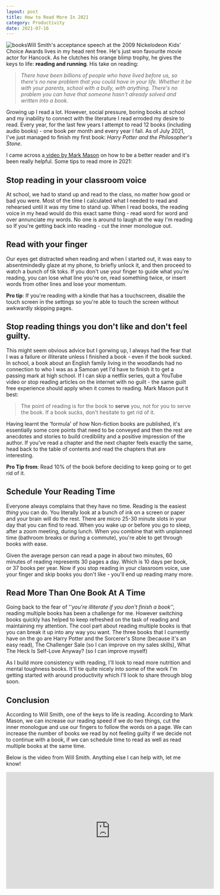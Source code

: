 ```yaml
---
layout: post
title: How to Read More In 2021
category: Productivity
date: 2021-07-16
---
```


![books](/images/books.avif)Will Smith's acceptance speech at the 2009 Nickelodeon Kids' Choice Awards lives in my head rent free. He's just won favourite movie actor for Hancock. As he clutches his orange blimp trophy, he gives the keys to life: **reading and running**. His take on reading:

> *There have been billions of people who have lived before us, so there's no new problem that you could have in your life. Whether it be with your parents, school with a bully, with anything. There's no problem you can have that someone hasn't already solved and written into a book.*

Growing up I read a lot. However, social pressure, boring books at school and my inability to connect with the literature I read erroded my desire to read. Every year, for the last few years I attempt to read 12 books (including audio books) - one book per month and every year I fail. As of July 2021, I've just managed to finish my first book: *Harry Potter and the Philosopher's Stone*.

I came across a[ video by Mark Mason](https://www.youtube.com/embed/KJ2Lvi9kG2Q) on how to be a better reader and it's been really helpful. Some tips to read more in 2021:

## Stop reading in your classroom voice

At school, we had to stand up and read to the class, no matter how good or bad you were. Most of the time I calculated what I needed to read and rehearsed until it was my time to stand up. When I read books, the reading voice in my head would do this exact same thing - read word for word and over annunciate my words. No one is around to laugh at the way I'm reading so If you're getting back into reading - cut the inner monologue out.

## Read with your finger

Our eyes get distracted when reading and when I started out, it was easy to absentmindedly glaze at my phone, to briefly unlock it, and then proceed to watch a bunch of tik toks. If you don't use your finger to guide what you're reading, you can lose what line you're on, read something twice, or insert words from other lines and lose your momentum.

**Pro tip**: If you're reading with a kindle that has a touchscreen, disable the touch screen in the settings so you're able to touch the screen without awkwardly skipping pages.

## Stop reading things you don't like and don't feel guilty.

This might seem obvious advice but I gorwing up, I always had the fear that I was a failure or illiterate unless I finished a book - even if the book sucked. In school, a book about an English family living in the woodlands had no connection to who I was as a Samoan yet I'd have to finish it to get a passing mark at high school. If I can skip a netflix series, quit a YouTube video or stop reading articles on the internet with no guilt - the same guilt free experience should apply when it comes to reading. Mark Mason put it best:

> The point of reading is for the book to **serve** you, not for you to serve the book. If a book sucks, don't hesitate to get rid of it.

Having learnt the 'formula' of how Non-fiction books are published, it's essentially some core points that need to be conveyed and then the rest are anecdotes and stories to build credibility and a positive impression of the author. If you've read a chapter and the next chapter feels exactly the same, head back to the table of contents and read the chapters that are interesting.

**Pro Tip from**: Read 10% of the book before deciding to keep going or to get rid of it.

## Schedule Your Reading Time

Everyone always complains that they have no time. Reading is the easiest *thing*  you can do. You literally look at a bunch of ink on a screen or paper and your brain will do the rest. There are micro 25-30 minute slots in your day that you can find to read. When you wake up or before you go to sleep, after a zoom meeting, during lunch. When you combine that with unplanned time (bathroom breaks or during a commute), you're able to get through books with ease.

Given the average person can read a page in about two minutes, 60 minutes of reading represents 30 pages a day. Which is 10 days per book, or 37 books per year. Now if you stop reading in your classroom voice, use your finger and skip books you don't like - you'll end up reading many more.

## Read More Than One Book At A Time

Going back to the fear of ''*you're illiterate if you don't finish a book*'', reading multiple books has been a challenge for me. However switching books quickly has helped to keep refreshed on the task of reading and maintaining my attention. The cool part about reading multiple books is that you can break it up into any way you want. The three books that I currently have on the go are Harry Potter and the Sorcerer's Stone (because it's an easy read), The Challenger Sale (so I can improve on my sales skills), What The Heck Is Self-Love Anyway? (so I can improve myself)

As I build more consistency with reading, I'll look to read more nutrition and mental toughness books. It'll tie quite nicely into some of the work I'm getting started with around productivity which I'll look to share through blog soon.

## Conclusion

According to Will Smith, one of the keys to life is reading. According to Mark Mason, we can increase our reading speed if we do two things, cut the inner monologue and use our fingers to follow the words on a page. We can increase the number of books we read by not feeling guilty if we decide not to continue with a book, if we can schedule time to read as well as read multiple books at the same time.

Below is the video from Will Smith. Anything else I can help with, let me know!

<iframe width="560" height="315" src="https://www.youtube.com/embed/-08M7JpLpl4?controls=0&amp;start=90" title="YouTube video player" frameborder="0" allow="accelerometer; autoplay; clipboard-write; encrypted-media; gyroscope; picture-in-picture" allowfullscreen></iframe>

